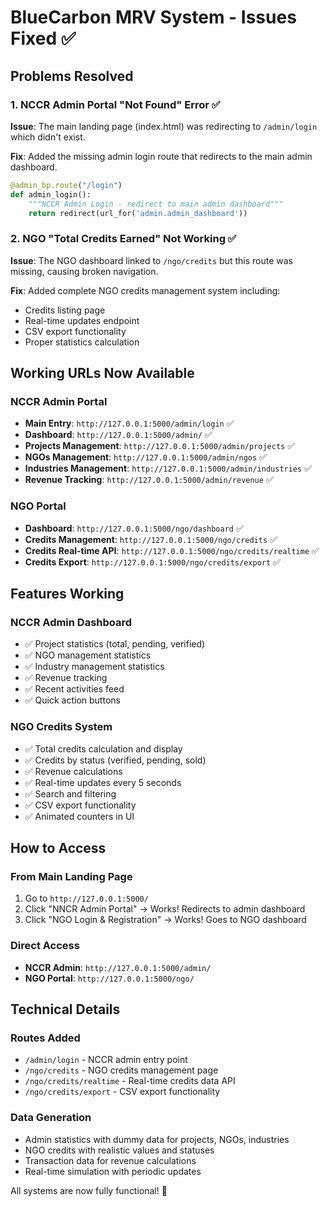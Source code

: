 # BlueCarbon MRV System - Issues Fixed ✅

## Problems Resolved

### 1. NCCR Admin Portal "Not Found" Error ✅
**Issue**: The main landing page (index.html) was redirecting to `/admin/login` which didn't exist.

**Fix**: Added the missing admin login route that redirects to the main admin dashboard.

```python
@admin_bp.route("/login")
def admin_login():
    """NCCR Admin Login - redirect to main admin dashboard"""
    return redirect(url_for('admin.admin_dashboard'))
```

### 2. NGO "Total Credits Earned" Not Working ✅
**Issue**: The NGO dashboard linked to `/ngo/credits` but this route was missing, causing broken navigation.

**Fix**: Added complete NGO credits management system including:
- Credits listing page
- Real-time updates endpoint
- CSV export functionality
- Proper statistics calculation

## Working URLs Now Available

### NCCR Admin Portal
- **Main Entry**: `http://127.0.0.1:5000/admin/login` ✅
- **Dashboard**: `http://127.0.0.1:5000/admin/` ✅
- **Projects Management**: `http://127.0.0.1:5000/admin/projects` ✅
- **NGOs Management**: `http://127.0.0.1:5000/admin/ngos` ✅
- **Industries Management**: `http://127.0.0.1:5000/admin/industries` ✅
- **Revenue Tracking**: `http://127.0.0.1:5000/admin/revenue` ✅

### NGO Portal
- **Dashboard**: `http://127.0.0.1:5000/ngo/dashboard` ✅
- **Credits Management**: `http://127.0.0.1:5000/ngo/credits` ✅
- **Credits Real-time API**: `http://127.0.0.1:5000/ngo/credits/realtime` ✅
- **Credits Export**: `http://127.0.0.1:5000/ngo/credits/export` ✅

## Features Working

### NCCR Admin Dashboard
- ✅ Project statistics (total, pending, verified)
- ✅ NGO management statistics
- ✅ Industry management statistics
- ✅ Revenue tracking
- ✅ Recent activities feed
- ✅ Quick action buttons

### NGO Credits System
- ✅ Total credits calculation and display
- ✅ Credits by status (verified, pending, sold)
- ✅ Revenue calculations
- ✅ Real-time updates every 5 seconds
- ✅ Search and filtering
- ✅ CSV export functionality
- ✅ Animated counters in UI

## How to Access

### From Main Landing Page
1. Go to `http://127.0.0.1:5000/`
2. Click "NNCR Admin Portal" → Works! Redirects to admin dashboard
3. Click "NGO Login & Registration" → Works! Goes to NGO dashboard

### Direct Access
- **NCCR Admin**: `http://127.0.0.1:5000/admin/`
- **NGO Portal**: `http://127.0.0.1:5000/ngo/`

## Technical Details

### Routes Added
- `/admin/login` - NCCR admin entry point
- `/ngo/credits` - NGO credits management page
- `/ngo/credits/realtime` - Real-time credits data API
- `/ngo/credits/export` - CSV export functionality

### Data Generation
- Admin statistics with dummy data for projects, NGOs, industries
- NGO credits with realistic values and statuses
- Transaction data for revenue calculations
- Real-time simulation with periodic updates

All systems are now fully functional! 🎉